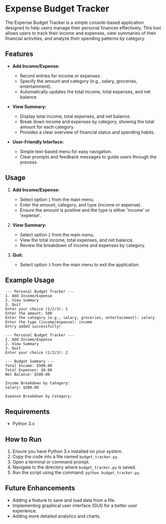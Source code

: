 # Expense Budget Tracker

The Expense Budget Tracker is a simple console-based application designed to help users manage their personal finances effectively. This tool allows users to track their income and expenses, view summaries of their financial activities, and analyze their spending patterns by category.

## Features

- **Add Income/Expense:**
  - Record entries for income or expenses.
  - Specify the amount and category (e.g., salary, groceries, entertainment).
  - Automatically updates the total income, total expenses, and net balance.

- **View Summary:**
  - Display total income, total expenses, and net balance.
  - Break down income and expenses by category, showing the total amount for each category.
  - Provides a clear overview of financial status and spending habits.

- **User-Friendly Interface:**
  - Simple text-based menu for easy navigation.
  - Clear prompts and feedback messages to guide users through the process.

## Usage

1. **Add Income/Expense:**
   - Select option `1` from the main menu.
   - Enter the amount, category, and type (income or expense).
   - Ensure the amount is positive and the type is either 'income' or 'expense'.

2. **View Summary:**
   - Select option `2` from the main menu.
   - View the total income, total expenses, and net balance.
   - Review the breakdown of income and expenses by category.

3. **Quit:**
   - Select option `3` from the main menu to exit the application.

## Example Usage

```plaintext
--- Personal Budget Tracker ---
1. Add Income/Expense
2. View Summary
3. Quit
Enter your choice (1/2/3): 1
Enter the amount: 500
Enter the category (e.g., salary, groceries, entertainment): salary
Enter the type (income/expense): income
Entry added successfully!

--- Personal Budget Tracker ---
1. Add Income/Expense
2. View Summary
3. Quit
Enter your choice (1/2/3): 2

--- Budget Summary ---
Total Income: $500.00
Total Expenses: $0.00
Net Balance: $500.00

Income Breakdown by Category:
salary: $500.00

Expense Breakdown by Category:
```

## Requirements

- Python 3.x

## How to Run

1. Ensure you have Python 3.x installed on your system.
2. Copy the code into a file named `budget_tracker.py`.
3. Open a terminal or command prompt.
4. Navigate to the directory where `budget_tracker.py` is saved.
5. Run the script using the command: `python budget_tracker.py`.

## Future Enhancements

- Adding a feature to save and load data from a file.
- Implementing graphical user interface (GUI) for a better user experience.
- Adding more detailed analytics and charts.
